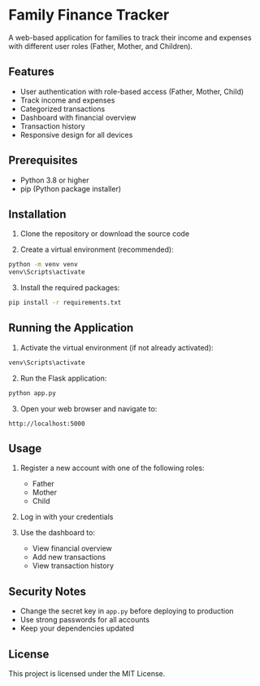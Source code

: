 # Family Finance Tracker

A web-based application for families to track their income and expenses with different user roles (Father, Mother, and Children).

## Features

- User authentication with role-based access (Father, Mother, Child)
- Track income and expenses
- Categorized transactions
- Dashboard with financial overview
- Transaction history
- Responsive design for all devices

## Prerequisites

- Python 3.8 or higher
- pip (Python package installer)

## Installation

1. Clone the repository or download the source code

2. Create a virtual environment (recommended):
```bash
python -m venv venv
venv\Scripts\activate
```

3. Install the required packages:
```bash
pip install -r requirements.txt
```

## Running the Application

1. Activate the virtual environment (if not already activated):
```bash
venv\Scripts\activate
```

2. Run the Flask application:
```bash
python app.py
```

3. Open your web browser and navigate to:
```
http://localhost:5000
```

## Usage

1. Register a new account with one of the following roles:
   - Father
   - Mother
   - Child

2. Log in with your credentials

3. Use the dashboard to:
   - View financial overview
   - Add new transactions
   - View transaction history

## Security Notes

- Change the secret key in `app.py` before deploying to production
- Use strong passwords for all accounts
- Keep your dependencies updated

## License

This project is licensed under the MIT License.
